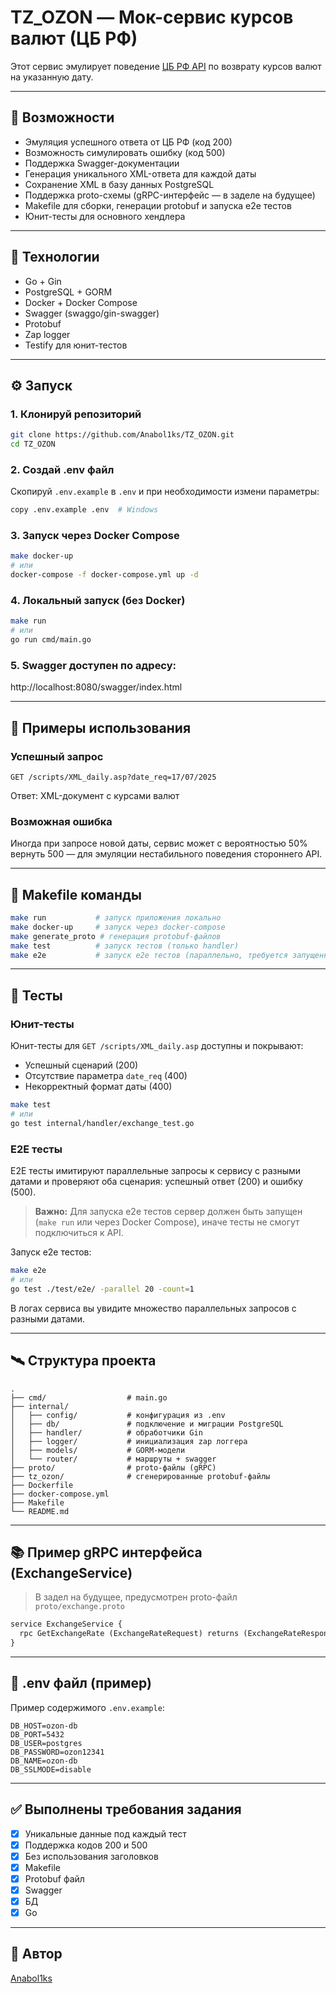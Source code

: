 # TZ_OZON — Мок-сервис курсов валют (ЦБ РФ)

Этот сервис эмулирует поведение [ЦБ РФ API](https://www.cbr.ru/scripts/XML_daily.asp?date_req=02/03/2002) по возврату курсов валют на указанную дату. 

---

## 🚀 Возможности

- Эмуляция успешного ответа от ЦБ РФ (код 200)
- Возможность симулировать ошибку (код 500)
- Поддержка Swagger-документации
- Генерация уникального XML-ответа для каждой даты
- Сохранение XML в базу данных PostgreSQL
- Поддержка proto-схемы (gRPC-интерфейс — в заделе на будущее)
- Makefile для сборки, генерации protobuf и запуска e2e тестов
- Юнит-тесты для основного хендлера

---

## 🔧 Технологии

- Go + Gin
- PostgreSQL + GORM
- Docker + Docker Compose
- Swagger (swaggo/gin-swagger)
- Protobuf
- Zap logger
- Testify для юнит-тестов

---


## ⚙️ Запуск

### 1. Клонируй репозиторий

```bash
git clone https://github.com/Anabol1ks/TZ_OZON.git
cd TZ_OZON
```

### 2. Создай .env файл

Скопируй `.env.example` в `.env` и при необходимости измени параметры:

```bash
copy .env.example .env  # Windows
```

### 3. Запуск через Docker Compose

```bash
make docker-up
# или
docker-compose -f docker-compose.yml up -d
```

### 4. Локальный запуск (без Docker)

```bash
make run
# или
go run cmd/main.go
```

### 5. Swagger доступен по адресу:

http://localhost:8080/swagger/index.html

---

## 📌 Примеры использования

### Успешный запрос

```http
GET /scripts/XML_daily.asp?date_req=17/07/2025
```

Ответ: XML-документ с курсами валют

### Возможная ошибка

Иногда при запросе новой даты, сервис может с вероятностью 50% вернуть 500 — для эмуляции нестабильного поведения стороннего API.

---


## 📁 Makefile команды

```bash
make run           # запуск приложения локально
make docker-up     # запуск через docker-compose
make generate_proto # генерация protobuf-файлов
make test          # запуск тестов (только handler)
make e2e           # запуск e2e тестов (параллельно, требуется запущенный сервер)
```

---


## 🧪 Тесты

### Юнит-тесты

Юнит-тесты для `GET /scripts/XML_daily.asp` доступны и покрывают:

* Успешный сценарий (200)
* Отсутствие параметра `date_req` (400)
* Некорректный формат даты (400)

```bash
make test
# или
go test internal/handler/exchange_test.go
```

### E2E тесты

E2E тесты имитируют параллельные запросы к сервису с разными датами и проверяют оба сценария: успешный ответ (200) и ошибку (500).

> **Важно:** Для запуска e2e тестов сервер должен быть запущен (`make run` или через Docker Compose), иначе тесты не смогут подключиться к API.

Запуск e2e тестов:

```bash
make e2e
# или
go test ./test/e2e/ -parallel 20 -count=1
```

В логах сервиса вы увидите множество параллельных запросов с разными датами.

---

## 🛰 Структура проекта

```
.
├── cmd/                  # main.go
├── internal/
│   ├── config/           # конфигурация из .env
│   ├── db/               # подключение и миграции PostgreSQL
│   ├── handler/          # обработчики Gin
│   ├── logger/           # инициализация zap логгера
│   ├── models/           # GORM-модели
│   └── router/           # маршруты + swagger
├── proto/                # proto-файлы (gRPC)
├── tz_ozon/              # сгенерированные protobuf-файлы
├── Dockerfile
├── docker-compose.yml
├── Makefile
└── README.md
```

---

## 📚 Пример gRPC интерфейса (ExchangeService)

> В задел на будущее, предусмотрен proto-файл `proto/exchange.proto`

```protobuf
service ExchangeService {
  rpc GetExchangeRate (ExchangeRateRequest) returns (ExchangeRateResponse);
}
```

---


## 🧾 .env файл (пример)

Пример содержимого `.env.example`:

```env
DB_HOST=ozon-db
DB_PORT=5432
DB_USER=postgres
DB_PASSWORD=ozon12341
DB_NAME=ozon-db
DB_SSLMODE=disable
```

---

## ✅ Выполнены требования задания

* [x] Уникальные данные под каждый тест
* [x] Поддержка кодов 200 и 500
* [x] Без использования заголовков
* [x] Makefile
* [x] Protobuf файл
* [x] Swagger
* [x] БД
* [x] Go

---

## 📎 Автор
[Anabol1ks](https://github.com/Anabol1ks)

